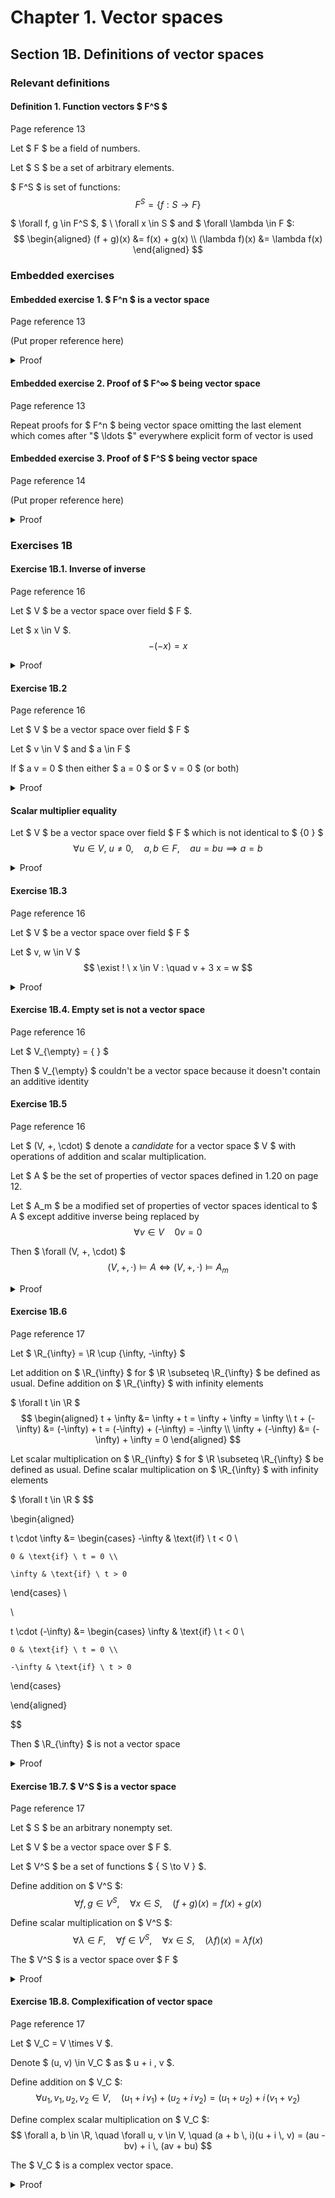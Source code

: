 # Chapter 1. Vector spaces

## Section 1B. Definitions of vector spaces

### Relevant definitions

#### Definition 1. Function vectors $ F^S $

Page reference 13

Let $ F $ be a field of numbers.

Let $ S $ be a set of arbitrary elements.

$ F^S $ is set of functions:
$$ F^S = \{ f : S \to F \} $$

$ \forall f, g \in F^S $, $ \ \forall x \in S $ and $ \forall \lambda \in F $:
$$
\begin{aligned}
(f + g)(x) &= f(x) + g(x) \\
(\lambda f)(x) &= \lambda f(x)
\end{aligned}
$$

### Embedded exercises

#### Embedded exercise 1. $ F^n $ is a vector space

Page reference 13

(Put proper reference here)

<details>
<summary>Proof</summary>

##### 1. Commutativity of addition

$ \forall x, y \in F^n $
$$ x + y = y + x $$

<details>
<summary>Proof</summary>

$$
\begin{aligned}
x + y &= (x_1 + y_1, x_2 + y_2, \ldots, x_n + y_n) \\
&= (y_1 + x_1, y_2 + x_2, \ldots, y_n + x_n) \\
&= y + x
\end{aligned}
$$

</details>

##### 2. Associativity of addition

(Put proper reference here)

##### 3. Associativity of scalar multiplication

(Put proper reference here)

##### 4. Additive identity

Let $ 0 \in F^n $
$$ 0 = (0, 0, \ldots, 0) $$

$ \forall x \in F^n $
$$ x + 0 = x $$

<details>
<summary>Proof</summary>

$$
\begin{aligned}
x + 0 &= (x_1 + 0, x_2 + 0, \ldots, x_n + 0) \\
&= (x_1, x_2, \ldots, x_n) \\
&= x
\end{aligned}
$$

</details>

##### 5. Additive inverse

$$ \forall x \in F^n, \quad \exist y \in F^n, \quad x + y = 0 $$

<details>
<summary>Proof</summary>

Let
$$ y = (-x_1, -x_2, \ldots, -x_n) $$

Then
$$
\begin{aligned}
x + y &= (x_1 + (-x_1), x_2 + (-x_2), \ldots, x_n + (-x_n)) \\
&= (0, 0, \ldots, 0) \\
&= 0
\end{aligned}
$$

</details>

##### 6. Multiplicative identity

(Put proper reference here)

##### 7. Distributivity of scalar multiplication over addition

(Put proper reference here)

##### 8. Distributivity of addition over scalar multiplication

(Put proper reference here)

</details>

#### Embedded exercise 2. Proof of $ F^∞ $ being vector space

Page reference 13

Repeat proofs for $ F^n $ being vector space omitting the last element which comes after "$ \ldots $" everywhere explicit form of vector is used

#### Embedded exercise 3. Proof of $ F^S $ being vector space

Page reference 14

(Put proper reference here)

<details>
<summary>Proof</summary>

##### 1. Commutativity of addition

$ \forall f, g \in F^S $
$$ f + g = g + f $$

<details>
<summary>Proof</summary>

$ \forall x \in S $
$$
\begin{aligned}
(f + g)(x) &= f(x) + g(x) \\
&= g(x) + f(x) \\
&= (g + f)(x)
\end{aligned}
$$

</details>

##### 2. Associativity of addition

$ \forall f, g, h \in F^S $
$$ (f + g) + h = f + (g + h) $$

<details>
<summary>Proof</summary>

$ \forall x \in S $
$$
\begin{aligned}
((f + g) + h)(x) &= (f + g)(x) + h(x) \\
&= (f(x) + g(x)) + h(x) \\
&= f(x) + (g(x) + h(x)) \\
&= f(x) + (g + h)(x) \\
&= (f + (g + h))(x)
\end{aligned}
$$

</details>

##### 3. Associativity of scalar multiplication

$ \forall f \in F^S $ and $ \forall a, b \in F $
$$ (a b) f = a (b f) $$

<details>
<summary>Proof</summary>

$ \forall x \in S $
$$
\begin{aligned}
((a b) f)(x) &= (a b) f(x) \\
&= a (b f(x)) \\
&= (a (b f))(x)
\end{aligned}
$$

</details>

##### 4. Additive identity

Let $ 0 \in F^S $
$$ 0(x) = 0, \quad \forall x \in S $$

$ \forall f \in F^S $
$$ f + 0 = f $$

<details>
<summary>Proof</summary>

$ \forall x \in S $
$$
\begin{aligned}
(f + 0)(x) &= f(x) + 0(x) \\
&= f(x) + 0 \\
&= f(x)
\end{aligned}
$$

</details>

##### 5. Additive inverse

$$ \forall f \in F^S, \quad \exist g \in F^S, \quad f + g = 0 $$

<details>
<summary>Proof</summary>

Let $ g \in F^S $
$$ g(x) = -f(x), \quad \forall x \in S $$

Then
$$
\begin{aligned}
(f + g)(x) &= f(x) + g(x) \\
&= f(x) + (-f(x)) \\
&= 0
\end{aligned}
$$

Thus, $ f + g = 0 $.

</details>

##### 6. Multiplicative identity

$ \forall f \in F^S $
$$ 1 f = f $$

<details>
<summary>Proof</summary>

$ \forall x \in S $
$$
\begin{aligned}
(1 f)(x) &= 1 \cdot f(x) \\
&= f(x)
\end{aligned}
$$

</details>

##### 7. Distributivity of scalar multiplication over addition

$ \forall f, g \in F^S $ and $ \forall a \in F $
$$ a (f + g) = a f + a g $$

<details>
<summary>Proof</summary>

$ \forall x \in S $
$$
\begin{aligned}
(a (f + g))(x) &= a (f + g)(x) \\
&= a (f(x) + g(x)) \\
&= a f(x) + a g(x) \\
&= (a f + a g)(x)
\end{aligned}
$$

</details>

##### 8. Distributivity of addition over scalar multiplication

$ \forall f \in F^S $ and $ \forall a, b \in F $
$$ (a + b) f = a f + b f $$

<details>
<summary>Proof</summary>

$ \forall x \in S $
$$
\begin{aligned}
((a + b) f)(x) &= (a + b) f(x) \\
&= a f(x) + b f(x) \\
&= (a f + b f)(x)
\end{aligned}
$$

</details>

</details>

### Exercises 1B

#### Exercise 1B.1. Inverse of inverse

Page reference 16

Let $ V $ be a vector space over field $ F $.

Let $ x \in V $.
$$ -(-x) = x $$

<details>
<summary>Proof</summary>

$$
\begin{aligned}
-(-x) &= -(-x) + 0 \\
&= -(-x) + (x + (-x)) \\
&= (-(-x) + (-x)) + x \\
&= 0 + x \\
&= x
\end{aligned}
$$

</details>

#### Exercise 1B.2

Page reference 16

Let $ V $ be a vector space over field $ F $

Let $ v \in V $ and $ a \in F $

If $ a v = 0 $ then either $ a = 0 $ or $ v = 0 $ (or both)

<details>
<summary>Proof</summary>

When $ a = 0 $, then according to page 15 (1.30)
$$ \forall v \in V, \quad a v = 0 $$

When $ a \ne 0 $, then according to page 15 (1.31)
$$
\begin{aligned}
0 &= \frac{1}{a} \, 0 = \frac{1}{a} \, (a v) = (\frac{1}{a} \, a) \ v = 1 v \\
&= v
\end{aligned}
$$

</details>

#### Scalar multiplier equality

Let $ V $ be a vector space over field $ F $ which is not identical to $ \{0 \} $
$$ \forall u \in V, \ u \neq 0, \quad a, b \in F, \quad a u = b u \implies a = b $$

<details>
<summary>Proof</summary>

$$ 0 = a u + (-(b u)) = (a + (-b)) u $$

Which according to [Exercise 1B.2](#exercise-1b2) leads to
$$
a + (-b) = 0 \\
a = b
$$

</details>

#### Exercise 1B.3

Page reference 16

Let $ V $ be a vector space over field $ F $

Let $ v, w \in V $
$$ \exist ! \ x \in V : \quad v + 3 x = w $$

<details>
<summary>Proof</summary>

Let $ x, y \in V $
$$
\begin{aligned}
v + 3 x &= w \\
v + 3 y &= w
\end{aligned}
$$

Then
$$
\begin{aligned}
0 &= w - w = (v + 3 x) - (v + 3 y) = 3 x - 3 y \\
&= 3 (x - y)
\end{aligned}
$$

Which according to [Exercise 1B.2](#exercise-1b2) means
$$
x - y = 0 \\
x = y
$$

</details>

#### Exercise 1B.4. Empty set is not a vector space

Page reference 16

Let $ V_{\empty} = \{ \} $

Then $ V_{\empty} $ couldn't be a vector space because it doesn't contain an additive identity

#### Exercise 1B.5

Page reference 16

Let $ (V, +, \cdot) $ denote a *candidate* for a vector space $ V $ with operations of addition and scalar multiplication.

Let $ A $ be the set of properties of vector spaces defined in 1.20 on page 12.

Let $ A_m $ be a modified set of properties of vector spaces identical to $ A $ except additive inverse being replaced by
$$ \forall v \in V \quad 0 v = 0 $$

Then $ \forall (V, +, \cdot) $
$$ (V, +, \cdot) \vDash A \iff (V, +, \cdot) \vDash A_m $$

<details>
<summary>Proof</summary>

The forward implication is proven in 1.30 on page 15

The backward implication is
$$ (V, +, \cdot) \vDash A_m \implies (V, +, \cdot) \vDash A $$

$ \forall v \in V $
$$
\begin{aligned}
0 &= 0 v = (1 + (-1)) v \\
&= v + (-1) v
\end{aligned}
$$

Thus
$$ \forall v \in V, \quad \exist \ w \in V, \quad w = (-1) v : \quad v + w = 0 $$

</details>

#### Exercise 1B.6

Page reference 17

Let $ \R_{\infty} = \R \cup \{\infty, -\infty\} $

Let addition on $ \R_{\infty} $ for $ \R \subseteq \R_{\infty} $ be defined as usual. Define addition on $ \R_{\infty} $ with infinity elements

$ \forall t \in \R $
$$
\begin{aligned}
t + \infty &= \infty + t = \infty + \infty = \infty \\
t + (-\infty) &= (-\infty) + t = (-\infty) + (-\infty) = -\infty \\
\infty + (-\infty) &= (-\infty) + \infty = 0
\end{aligned}
$$

Let scalar multiplication on $ \R_{\infty} $ for $ \R \subseteq \R_{\infty} $ be defined as usual. Define scalar multiplication on $ \R_{\infty} $ with infinity elements

$ \forall t \in \R $
$$

\begin{aligned}

t \cdot \infty &= \begin{cases}
	-\infty & \text{if} \ t < 0 \\

	0 & \text{if} \ t = 0 \\

	\infty & \text{if} \ t > 0
\end{cases} \\

\\

t \cdot (-\infty) &= \begin{cases}
	\infty & \text{if} \ t < 0 \\

	0 & \text{if} \ t = 0 \\

	-\infty & \text{if} \ t > 0
\end{cases}

\end{aligned}

$$

Then $ \R_{\infty} $ is not a vector space

<details>
<summary>Proof</summary>

Associativity of addition doesn't hold

$ \forall t \in \R $
$$
\begin{aligned}
0 &= \infty + (-\infty) = (t + \infty) + (-\infty) \\
&= t + (\infty + (-\infty)) = t + 0 \\
&= t
\end{aligned}
$$

</details>

#### Exercise 1B.7. $ V^S $ is a vector space

Page reference 17

Let $ S $ be an arbitrary nonempty set.

Let $ V $ be a vector space over $ F $.

Let $ V^S $ be a set of functions $ \{ S \to V \} $.

Define addition on $ V^S $:
$$ \forall f, g \in V^S, \quad \forall x \in S, \quad (f + g)(x) = f(x) + g(x) $$

Define scalar multiplication on $ V^S $:
$$
\forall \lambda \in F, \quad
\forall f \in V^S, \quad
\forall x \in S, \quad (\lambda f)(x) = \lambda f(x)
$$

The $ V^S $ is a vector space over $ F $

<details>
<summary>Proof</summary>

##### 1. Commutativity of addition

$ \forall f, g \in V^S $
$$ f + g = g + f $$

<details>
<summary>Proof</summary>

$ \forall x \in S $
$$
\begin{aligned}
(f + g)(x) &= f(x) + g(x) \\
&= g(x) + f(x) \\
&= (g + f)(x)
\end{aligned}
$$

</details>

##### 2. Associativity of addition

$ \forall f, g, h \in V^S $
$$ (f + g) + h = f + (g + h) $$

<details>
<summary>Proof</summary>

$ \forall x \in S $
$$
\begin{aligned}
((f + g) + h)(x) &= (f + g)(x) + h(x) \\
&= (f(x) + g(x)) + h(x) \\
&= f(x) + (g(x) + h(x)) \\
&= f(x) + (g + h)(x) \\
&= (f + (g + h))(x)
\end{aligned}
$$

</details>

##### 3. Associativity of scalar multiplication

$ \forall f \in V^S $ and $ \forall a, b \in F $
$$ (a b) f = a (b f) $$

<details>
<summary>Proof</summary>

$ \forall x \in S $
$$
\begin{aligned}
((a b) f)(x) &= (a b) f(x) \\
&= a (b f(x)) \\
&= (a (b f))(x)
\end{aligned}
$$

</details>

##### 4. Additive identity

Let $ 0 \in V^S $
$$ 0(x) = 0, \quad \forall x \in S $$

$ \forall f \in V^S $
$$ f + 0 = f $$

<details>
<summary>Proof</summary>

$ \forall x \in S $
$$
\begin{aligned}
(f + 0)(x) &= f(x) + 0(x) \\
&= f(x) + 0 \\
&= f(x)
\end{aligned}
$$

</details>

##### 5. Additive inverse

$$ \forall f \in V^S, \quad \exist g \in V^S, \quad f + g = 0 $$

<details>
<summary>Proof</summary>

Let $ g \in V^S $
$$ g(x) = -f(x), \quad \forall x \in S $$

Then
$$
\begin{aligned}
(f + g)(x) &= f(x) + g(x) \\
&= f(x) + (-f(x)) \\
&= 0
\end{aligned}
$$

Thus, $ f + g = 0 $

</details>

##### 6. Multiplicative identity

$ \forall f \in V^S $
$$ 1 f = f $$

<details>
<summary>Proof</summary>

$ \forall x \in S $
$$
\begin{aligned}
(1 f)(x) &= 1 \cdot f(x) \\
&= f(x)
\end{aligned}
$$

</details>

##### 7. Distributivity of scalar multiplication over addition

$ \forall f, g \in V^S $ and $ \forall a \in F $
$$ a (f + g) = a f + a g $$

<details>
<summary>Proof</summary>

$ \forall x \in S $
$$
\begin{aligned}
(a (f + g))(x) &= a (f + g)(x) \\
&= a (f(x) + g(x)) \\
&= a f(x) + a g(x) \\
&= (a f + a g)(x)
\end{aligned}
$$

</details>

##### 8. Distributivity of addition over scalar multiplication

$ \forall f \in V^S $ and $ \forall a, b \in F $
$$ (a + b) f = a f + b f $$

<details>
<summary>Proof</summary>

$ \forall x \in S $
$$
\begin{aligned}
((a + b) f)(x) &= (a + b) f(x) \\
&= a f(x) + b f(x) \\
&= (a f + b f)(x)
\end{aligned}
$$

</details>

</details>

#### Exercise 1B.8. Complexification of vector space

Page reference 17

Let $ V_C = V \times V $.

Denote $ (u, v) \in V_C $ as $ u + i \, v $.

Define addition on $ V_C $:
$$ \forall u_1, v_1, u_2, v_2 \in V, \quad (u_1 + i \, v_1) + (u_2 + i \, v_2) = (u_1 + u_2) + i \, (v_1 + v_2) $$

Define complex scalar multiplication on $ V_C $:
$$
\forall a, b \in \R, \quad
\forall u, v \in V, \quad
(a + b \, i)(u + i \, v) = (au - bv) + i \, (av + bu)
$$

The $ V_C $ is a complex vector space.

<details>
<summary>Proof</summary>

##### 1. Commutativity of addition

$ \forall u_1, v_1, u_2, v_2 \in V $
$$ (u_1 + i \, v_1) + (u_2 + i \, v_2) = (u_2 + i \, v_2) + (u_1 + i \, v_1) $$

<details>
<summary>Proof</summary>

$$
\begin{aligned}
(u_1 + i \, v_1) + (u_2 + i \, v_2) &= (u_1 + u_2) + i \, (v_1 + v_2) \\
&= (u_2 + u_1) + i \, (v_2 + v_1) \\
&= (u_2 + i \, v_2) + (u_1 + i \, v_1)
\end{aligned}
$$

</details>

##### 2. Associativity of addition

$ \forall u_1, v_1, u_2, v_2, u_3, v_3 \in V $
$$ ((u_1 + i \, v_1) + (u_2 + i \, v_2)) + (u_3 + i \, v_3) = (u_1 + i \, v_1) + ((u_2 + i \, v_2) + (u_3 + i \, v_3)) $$

<details>
<summary>Proof</summary>

$$

\begin{aligned}

((u_1 + i \, v_1) + (u_2 + i \, v_2)) + (u_3 + i \, v_3) &= ((u_1 + u_2) + i (v_1 + v_2)) + (u_3 + i \, v_3) \\

&= ((u_1 + u_2) + u_3) + i \, ((v_1 + v_2) + v_3) \\

&= (u_1 + (u_2 + u_3)) + i \, (v_1 + (v_2 + v_3)) \\

&= (u_1 + iv_1) + ((u_2 + u_3) + i \, (v_2 + v_3)) \\

&= (u_1 + iv_1) + ((u_2 + iv_2) + (u_3 + iv_3))

\end{aligned}

$$

</details>

##### 3. Associativity of scalar multiplication

$ \forall a, b, c, d \in \R, \forall u, v \in V $
$$ ((a + b \, i)(c + d \, i))(u + i \, v) = (a + b \, i)((c + d \, i)(u + i \, v)) $$

<details>
<summary>Proof</summary>

$$

\begin{aligned}

((a + b \, i)(c + d \, i))(u + i \, v) &= ((ac - bd) + (ad + bc) \, i)(u + i \, v) \\

&= ((ac - bd)u - (ad + bc)v) + i \, ((ac - bd)v + (ad + bc)u) \\

&= (acu - adv - bdu - bcv) + i \, (acv + adu - bdv + bcu) \\

&= (a(cu - dv) - b(du + cv)) + i \, (a(cv + du) + b(cu - dv)) \\

&= (a + b \, i)((cu - dv) + i \, (cv + du)) \\

&= (a + b \, i)((c + d \, i)(u + i \, v))

\end{aligned}

$$

</details>

##### 4. Additive identity

Let $ 0 \in V_C $
$$ 0 = (0, 0) = 0 + i \, 0 $$

$ \forall u, v \in V_C $
$$ u + i \, v + 0 = u + i \, v $$

<details>
<summary>Proof</summary>

$$
\begin{aligned}
(u + i \, v) + 0 &= (u + i \, v) + (0 + i \, 0) \\
&= (u + 0) + i \, (v + 0) \\
&= u + i \, v
\end{aligned}
$$

</details>

##### 5. Additive inverse

$$ \forall u, v \in V, \quad \exist \, w, p \in V, \quad u + i \, v + w + i \, p = 0 $$

<details>
<summary>Proof</summary>

Let
$$
w = -u \\
p = -v
$$

Then
$$
\begin{aligned}
(u + i \, v) + ((-u) + i \, (-v)) &= (u - u) + i \, (v - v) \\
&= 0 + i \, 0 \\
&= 0
\end{aligned}
$$

</details>

##### 6. Multiplicative identity

$ \forall u, v \in V_C $
$$ (1 + 0 \, i) (u + i \, v) = u + i \, v $$

<details>
<summary>Proof</summary>

$$
\begin{aligned}
(1 + 0 \, i)(u + i \, v) &= (1 \cdot u - 0 \cdot v) + i \, (1 \cdot v + 0 \cdot u) \\
&= u + i \, v
\end{aligned}
$$

</details>

##### 7. Distributivity of scalar multiplication over addition

$ \forall u_1, v_1, u_2, v_2 \in V_C $ and $ a, b \in \R $
$$ (a + b \, i) ((u_1 + i \, v_1) + (u_2 + i \, v_2)) = (a + b \, i)(u_1 + i \, v_1) + (a + b \, i)(u_2 + i \, v_2) $$

<details>
<summary>Proof</summary>

$$

\begin{aligned}

((a + b \, i) ((u_1 + i \, v_1) + (u_2 + i \, v_2))) &= (a + b \, i)((u_1 + u_2) + i \, (v_1 + v_2)) \\

&= (a(u_1 + u_2) - b(v_1 + v_2)) + i \, (a(v_1 + v_2) + b(u_1 + u_2)) \\

&= (a u_1 + a u_2 - b v_1 - b v_2) + i \, (a v_1 + a v_2 + b u_1 + b u_2) \\

&= ((a u_1 - b v_1) + i \, (a v_1 + b u_1)) + ((a u_2 - b v_2) + i \, (a v_2 + b u_2)) \\

&= (a + b \, i)(u_1 + i \, v_1) + (a + b \, i)(u_2 + i \, v_2)

\end{aligned}

$$

</details>

##### 8. Distributivity of addition over scalar multiplication

$ \forall u, v \in V_C $ and $ a, b, c, d \in \R $
$$ ((a + b \, i) + (c + d \, i))(u + i \, v) = (a + b \, i)(u + i \, v) + (c + d \, i)(u + i \, v) $$

<details>
<summary>Proof</summary>

$$

\begin{aligned}

((a + b \, i) + (c + d \, i))(u + i \, v) &= ((a + c) + (b + d) \, i)(u + i \, v) \\

&= ((a + c) u - (b + d) v) + i \, ((a + c) v + (b + d) u) \\

&= (a u - b v + c u - d v) + i \, (a v + b u + c v + d u) \\

&= ((a u - b v) + i \, (a v + b u)) + ((c u - d v) + i \, (c v + d u)) \\

&= (a + b \, i)(u + i \, v) + (c + d \, i)(u + i \, v)

\end{aligned}

$$

</details>

</details>
